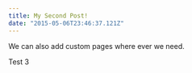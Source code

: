 ```yaml
---
title: My Second Post!
date: "2015-05-06T23:46:37.121Z"
---
```


We can also add custom pages where ever we need.

Test 3